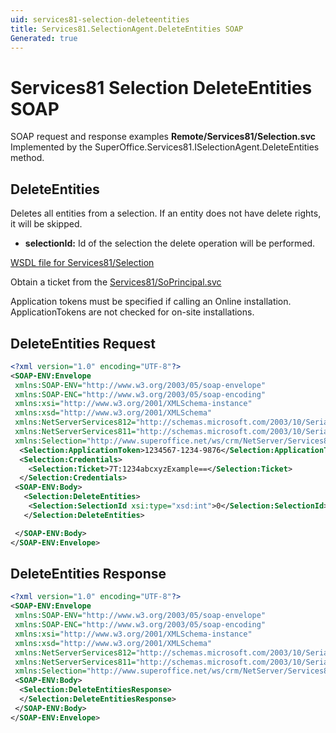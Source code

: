 ```yaml
---
uid: services81-selection-deleteentities
title: Services81.SelectionAgent.DeleteEntities SOAP
Generated: true
---
```


# Services81 Selection DeleteEntities SOAP

SOAP request and response examples **Remote/Services81/Selection.svc**
Implemented by the <see cref="M:SuperOffice.Services81.ISelectionAgent.DeleteEntities">SuperOffice.Services81.ISelectionAgent.DeleteEntities</see> method.

## DeleteEntities

Deletes all entities from a selection. If an entity does not have delete rights, it will be skipped.

* **selectionId:** Id of the selection the delete operation will be performed.



[WSDL file for Services81/Selection](../Services81-Selection.md)

Obtain a ticket from the [Services81/SoPrincipal.svc](../SoPrincipal/index.md)

Application tokens must be specified if calling an Online installation. ApplicationTokens are not checked for on-site installations.

## DeleteEntities Request

```xml
<?xml version="1.0" encoding="UTF-8"?>
<SOAP-ENV:Envelope
 xmlns:SOAP-ENV="http://www.w3.org/2003/05/soap-envelope"
 xmlns:SOAP-ENC="http://www.w3.org/2003/05/soap-encoding"
 xmlns:xsi="http://www.w3.org/2001/XMLSchema-instance"
 xmlns:xsd="http://www.w3.org/2001/XMLSchema"
 xmlns:NetServerServices812="http://schemas.microsoft.com/2003/10/Serialization/Arrays"
 xmlns:NetServerServices811="http://schemas.microsoft.com/2003/10/Serialization/"
 xmlns:Selection="http://www.superoffice.net/ws/crm/NetServer/Services81">
  <Selection:ApplicationToken>1234567-1234-9876</Selection:ApplicationToken>
  <Selection:Credentials>
    <Selection:Ticket>7T:1234abcxyzExample==</Selection:Ticket>
  </Selection:Credentials>
 <SOAP-ENV:Body>
   <Selection:DeleteEntities>
    <Selection:SelectionId xsi:type="xsd:int">0</Selection:SelectionId>
   </Selection:DeleteEntities>

 </SOAP-ENV:Body>
</SOAP-ENV:Envelope>

```


## DeleteEntities Response

```xml
<?xml version="1.0" encoding="UTF-8"?>
<SOAP-ENV:Envelope
 xmlns:SOAP-ENV="http://www.w3.org/2003/05/soap-envelope"
 xmlns:SOAP-ENC="http://www.w3.org/2003/05/soap-encoding"
 xmlns:xsi="http://www.w3.org/2001/XMLSchema-instance"
 xmlns:xsd="http://www.w3.org/2001/XMLSchema"
 xmlns:NetServerServices812="http://schemas.microsoft.com/2003/10/Serialization/Arrays"
 xmlns:NetServerServices811="http://schemas.microsoft.com/2003/10/Serialization/"
 xmlns:Selection="http://www.superoffice.net/ws/crm/NetServer/Services81">
 <SOAP-ENV:Body>
  <Selection:DeleteEntitiesResponse>
  </Selection:DeleteEntitiesResponse>
 </SOAP-ENV:Body>
</SOAP-ENV:Envelope>

```

